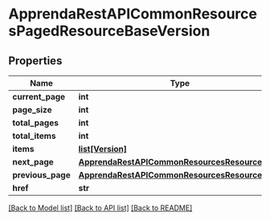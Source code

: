 # ApprendaRestAPICommonResourcesPagedResourceBaseVersion

## Properties
Name | Type | Description | Notes
------------ | ------------- | ------------- | -------------
**current_page** | **int** |  | [optional] 
**page_size** | **int** |  | [optional] 
**total_pages** | **int** |  | [optional] 
**total_items** | **int** |  | [optional] 
**items** | [**list[Version]**](Version.md) |  | [optional] 
**next_page** | [**ApprendaRestAPICommonResourcesResourceBase**](ApprendaRestAPICommonResourcesResourceBase.md) |  | [optional] 
**previous_page** | [**ApprendaRestAPICommonResourcesResourceBase**](ApprendaRestAPICommonResourcesResourceBase.md) |  | [optional] 
**href** | **str** |  | [optional] 

[[Back to Model list]](../README.md#documentation-for-models) [[Back to API list]](../README.md#documentation-for-api-endpoints) [[Back to README]](../README.md)


